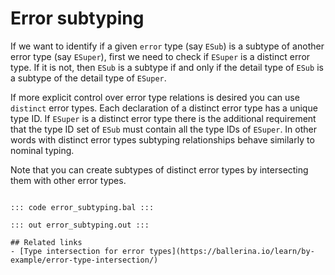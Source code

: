 # Error subtyping

If we want to identify if a given `error` type (say `ESub`) is a subtype of another error type (say `ESuper`), first we need to check if `ESuper` is a distinct error type. If it is not, then `ESub` is a subtype if and only if the detail type of `ESub` is a subtype of the detail type of `ESuper`.

If more explicit control over error type relations is desired you can use `distinct` error types. Each declaration of a distinct error type has a unique type ID. If `ESuper` is a distinct error type there is the additional requirement that the type ID set of `ESub` must contain all the type IDs of `ESuper`. In other words with distinct error types subtyping relationships behave similarly to nominal typing.

Note that you can create subtypes of distinct error types by intersecting them with other error types.

```ballerina 

::: code error_subtyping.bal :::

::: out error_subtyping.out :::

## Related links
- [Type intersection for error types](https://ballerina.io/learn/by-example/error-type-intersection/)
